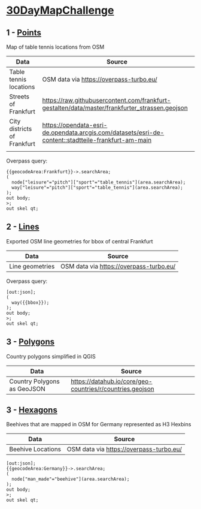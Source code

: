 # [30DayMapChallenge](https://github.com/tjukanovt/30DayMapChallenge)

## 1 - [Points](https://felipedeaujaques.github.io/30daysmapchallenge/Points/qgis2web/index.html)

Map of table tennis locations from OSM

| Data  | Source |
|---|---|
|  Table tennis locations |  OSM data via https://overpass-turbo.eu/ |
| Streets of Frankfurt | https://raw.githubusercontent.com/frankfurt-gestalten/data/master/frankfurter_strassen.geojson |
| City districts of Frankfurt  | https://opendata-esri-de.opendata.arcgis.com/datasets/esri-de-content::stadtteile-frankfurt-am-main |
|   |   |

Overpass query:
```
{{geocodeArea:Frankfurt}}->.searchArea;
(
  node["leisure"="pitch"]["sport"="table_tennis"](area.searchArea);
  way["leisure"="pitch"]["sport"="table_tennis"](area.searchArea);
);
out body;
>;
out skel qt;
```

## 2 - [Lines](https://felipedeaujaques.github.io/30daysmapchallenge/Lines/OSMlinesFFM.png)

Exported OSM line geometries for bbox of central Frankfurt

| Data  | Source |
|---|---|
|  Line geometries |  OSM data via https://overpass-turbo.eu/ |

Overpass query:

```
[out:json];
(
  way({{bbox}});
);
out body;
>;
out skel qt;
```

## 3 - [Polygons](https://felipedeaujaques.github.io/30daysmapchallenge/Polygons/qgis2web/index.html)

Country polygons simplified in QGIS

| Data | Source |
|---|---|
| Country Polygons as GeoJSON | https://datahub.io/core/geo-countries/r/countries.geojson |



## 3 - [Hexagons](https://felipedeaujaques.github.io/30daysmapchallenge/Hexagons/index.html)

Beehives that are mapped in OSM for Germany represented as H3 Hexbins

| Data | Source |
|---|---|
| Beehive Locations | OSM data via https://overpass-turbo.eu/ |

```
[out:json];
{{geocodeArea:Germany}}->.searchArea;
(
  node["man_made"="beehive"](area.searchArea);
);
out body;
>;
out skel qt;
```